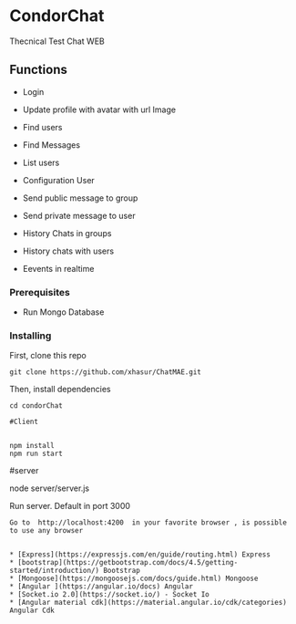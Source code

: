 # CondorChat

Thecnical Test
Chat WEB

## Functions

- Login

- Update profile with avatar with url Image
- Find users
- Find Messages
- List users
- Configuration User
- Send public message to group
- Send private message to user
- History Chats in groups
- History chats with users
- Eevents in realtime

### Prerequisites

- Run Mongo Database

### Installing

First, clone this repo

```
git clone https://github.com/xhasur/ChatMAE.git
```

Then, install dependencies

```
cd condorChat

#Client


npm install
npm run start

```

#server

node server/server.js

Run server. Default in port 3000

```
Go to  http://localhost:4200  in your favorite browser , is possible to use any browser


* [Express](https://expressjs.com/en/guide/routing.html) Express
* [bootstrap](https://getbootstrap.com/docs/4.5/getting-started/introduction/) Bootstrap
* [Mongoose](https://mongoosejs.com/docs/guide.html) Mongoose
* [Angular ](https://angular.io/docs) Angular
* [Socket.io 2.0](https://socket.io/) - Socket Io
* [Angular material cdk](https://material.angular.io/cdk/categories) Angular Cdk
```

